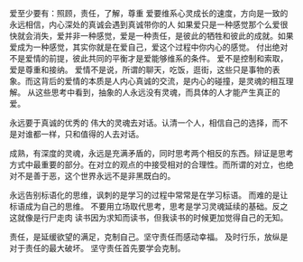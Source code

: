 爱至少要有：照顾，责任，了解，尊重
爱要维系心灵成长的速度，方向是一致的
永远相信，内心深处的真诚会遇到真诚带你的人
如果爱只是一种感觉那个么爱很快就会消失，爱并非一种感觉，爱是一种责任，是彼此的牺牲和彼此的成就。如果爱成为一种感觉，其实你就是在爱自己，爱这个过程中你内心的感觉。
付出绝对不是爱情的前提，彼此共同的平衡才是爱能够维系的条件。
爱不是控制和索取，爱是尊重和接纳。
爱情不是说，所谓的聊天，吃饭，逛街，这些只是事物的表象。而这背后的爱情的本质是人内心真诚的交流，是内心的碰撞，是灵魂的相互理解。
从这些思考中看到，抽象的人永远没有灵魂，而具体的人才能产生真正的爱。

永远要于真诚的优秀的 伟大的灵魂去对话。认清一个人，相信自己的选择，而不是对谁都一样，只和值得的人去对话。

成熟，有深度的灵魂，永远是充满矛盾的，同时思考两个相反的东西。辩证是思考方式中最重要的部分。在对立的观点的中接受相对的合理性。而所谓的对立，也绝对不是善于恶，这个世界永远不是非黑既白的。

永远告别标语化的思维，讽刺的是学习的过程中常常是在学习标语。
而难的是让标语成为自己的思维。
不要用立场取代思考，思考是学习灵魂延续的基础。反之这就像是行尸走肉
读书因为求知而读书，但我读书的时候更加觉得自己的无知。

责任，是延缓欲望的满足，克制自己。坚守责任而感动幸福。
及时行乐，放纵是对于责任的最大破坏。
坚守责任首先要学会克制。



